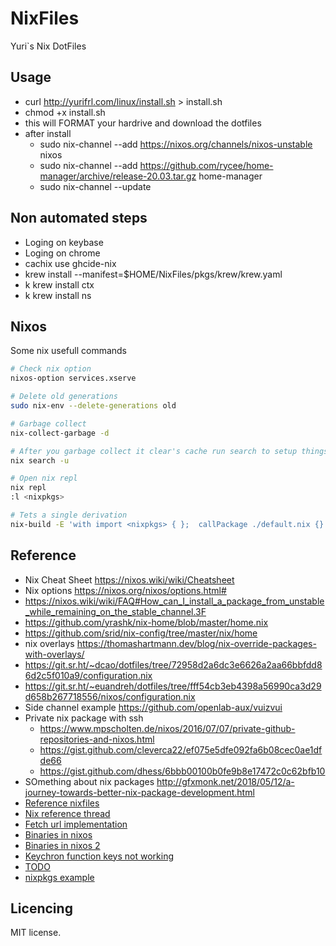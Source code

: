 # NixFiles

Yuri`s Nix DotFiles

## Usage

- curl http://yurifrl.com/linux/install.sh > install.sh
- chmod +x install.sh
- this will FORMAT your hardrive and download the dotfiles
- after install
  - sudo nix-channel --add https://nixos.org/channels/nixos-unstable nixos
  - sudo nix-channel --add https://github.com/rycee/home-manager/archive/release-20.03.tar.gz home-manager
  - sudo nix-channel --update

## Non automated steps

- Loging on keybase
- Loging on chrome
- cachix use ghcide-nix
- krew install --manifest=$HOME/NixFiles/pkgs/krew/krew.yaml
- k krew install ctx
- k krew install ns

## Nixos

Some nix usefull commands

```bash
# Check nix option
nixos-option services.xserve

# Delete old generations
sudo nix-env --delete-generations old

# Garbage collect
nix-collect-garbage -d

# After you garbage collect it clear's cache run search to setup things up
nix search -u

# Open nix repl
nix repl
:l <nixpkgs>

# Tets a single derivation
nix-build -E 'with import <nixpkgs> { };  callPackage ./default.nix {}'
```

## Reference
- Nix Cheat Sheet https://nixos.wiki/wiki/Cheatsheet
- Nix options https://nixos.org/nixos/options.html#
- https://nixos.wiki/wiki/FAQ#How_can_I_install_a_package_from_unstable_while_remaining_on_the_stable_channel.3F
- https://github.com/yrashk/nix-home/blob/master/home.nix
- https://github.com/srid/nix-config/tree/master/nix/home
- nix overlays https://thomashartmann.dev/blog/nix-override-packages-with-overlays/
- https://git.sr.ht/~dcao/dotfiles/tree/72958d2a6dc3e6626a2aa66bbfdd86d2c5f010a9/configuration.nix
- https://git.sr.ht/~euandreh/dotfiles/tree/fff54cb3eb4398a56990ca3d29d658b267718556/nixos/configuration.nix
- Side channel example https://github.com/openlab-aux/vuizvui
- Private nix package with ssh
    - https://www.mpscholten.de/nixos/2016/07/07/private-github-repositories-and-nixos.html
    - https://gist.github.com/cleverca22/ef075e5dfe092fa6b08cec0ae1dfde66
    - https://gist.github.com/dhess/6bbb00100b0fe9b8e17472c0c62bfb10
- SOmething about nix packages http://gfxmonk.net/2018/05/12/a-journey-towards-better-nix-package-development.html
- [Reference nixfiles](https://github.com/sondr3/dotfiles)
- [Nix reference thread](https://discourse.nixos.org/t/how-do-you-organize-your-configuration/7306)
- [Fetch url implementation](https://github.com/NixOS/nixpkgs/blob/master/pkgs/build-support/fetchurl/default.nix)
- [Binaries in nixos](https://nixos.wiki/wiki/Packaging/Binaries)
- [Binaries in nixos 2](https://discourse.nixos.org/t/how-to-install-github-released-binary/1328)
- [Keychron function keys not working](https://www.reddit.com/r/MechanicalKeyboards/comments/d5io49/keychron_k2_f_keys_dont_work_w_linux_help/)
- [TODO](https://github.com/rycee/home-manager/blob/master/modules/services/blueman-applet.nix)
- [nixpkgs example](https://github.com/kampka/nix-packages)

## Licencing

MIT license.
